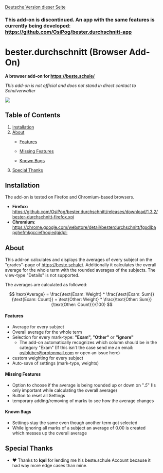 [Deutsche Version dieser Seite](https://github.com/OsiPog/bester.durchschnitt-browser-addon/blob/master/README_DE.md)

### This add-on is discontinued. An app with the same features is currently being developed: https://github.com/OsiPog/bester.durchschnitt-app



# bester.durchschnitt (Browser Add-On)

**A browser add-on for https://beste.schule/**

*This add-on is not official and does not stand in direct contact to Schulverwalter*

![](https://i.imgur.com/ddw5TrS.png)

## Table of Contents

1. [Installation](#Installation)
2. [About](#About)
   - [Features](#Features)
   
   - [Missing Features](#Missing-Features)
   
   - [Known Bugs](#Known-Bugs)
3. [Special Thanks](#Special-Thanks)

## Installation

The add-on is tested on Firefox and Chromium-based browsers.

- **Firefox:** https://github.com/OsiPog/bester.durchschnitt/releases/download/1.3.2/bester-durchschnitt-firefox.xpi
- **Chromium:** https://chrome.google.com/webstore/detail/besterdurchschnitt/fgodlbapghefmkgcciefhogiedgjdpli

## About

This add-on calculates and displays the averages of every subject on the "grades"-page of https://beste.schule/. Additionally it calculates the overall average for the whole term with the rounded averages of the subjects. The view-type "Details" is not supported.

The averages are calculated as followed:

$$
\text{Average} = \frac{\text{Exam: Weight} * \frac{\text{Exam: Sum}}{\text{Exam: Count}} + \text{Other: Weight} * \frac{\text{Other: Sum}}{\text{Other: Count}}}{100}
$$


#### Features

- Average for every subject
- Overall average for the whole term
- Selection for every mark-type: **"Exam", "Other"** or **"ignore"**
  - The add-on automatically recognizes which column should be in the category "Exam" (If this isn't the case send me an email: osibluber@protonmail.com or open an issue here)
- custom weighting for every subject
- Auto-save of settings (mark-type, weights)



#### Missing Features

- Option to choose if the average is being rounded up or down on "*.5*" (Is only important while calculating the overall average)
- Button to reset all Settings
- temporary adding/removing of marks to see how the average changes



#### Known Bugs

- Settings stay the same even though another term got selected
- While ignoring all marks of a subject an average of 0.00 is created which messes up the overall average

## Special Thanks

- :heart: Thanks to **Iqel** for lending me his beste.schule Account because it had way more edge cases than mine.

